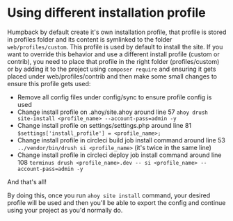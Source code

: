 # Using different installation profile

Humpback by default create it's own installation profile, that profile is stored in profiles folder and its content is symlinked to the folder `web/profiles/custom`. This profile is used by default to install the site.
If you want to override this behavior and use a different install profile (custom or contrib), you need to place that profile in the right folder (profiles/custom) or by adding it to the project using `composer require` and ensuring it gets placed under web/profiles/contrib and then make some small changes to ensure this profile gets used:

- Remove all config files under config/sync to ensure profile config is used
- Change install profile on .ahoy/site.ahoy around line 57 `ahoy drush site-install <profile_name> --account-pass=admin -y`
- Change install profile on settings/settings.php around line 81 `$settings['install_profile'] = <profile_name>;`
- Change install profile in circleci build job install command around line 53 `../vendor/bin/drush si <profile_name>` (it's twice in the same line)
- Change install profile in circleci deploy job install command around line 108 `terminus drush <profile_name>.dev -- si <profile_name> --account-pass=admin -y`

And that's all!

By doing this, once you run `ahoy site install` command, your desired profile will be used and then you'll be able to export the config and continue using your project as you'd normally do.
